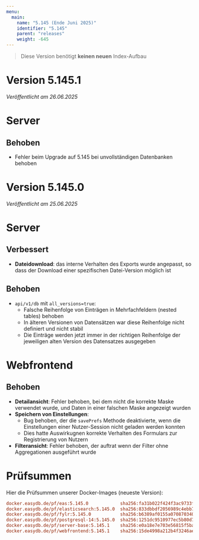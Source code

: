 ```yaml
---
menu:
  main:
    name: "5.145 (Ende Juni 2025)"
    identifier: "5.145"
    parent: "releases"
    weight: -645
---
```


> Diese Version benötigt **keinen neuen** Index-Aufbau

# Version 5.145.1

*Veröffentlicht am 26.06.2025*

# Server

## Behoben

* Fehler beim Upgrade auf 5.145 bei unvollständigen Datenbanken behoben

# Version 5.145.0

*Veröffentlicht am 25.06.2025*


# Server

## Verbessert

* **Dateidownload**: das interne Verhalten des Exports wurde angepasst, so dass der Download einer spezifischen Datei-Version möglich ist

## Behoben

* `api/v1/db` mit `all_versions=true`:
  * Falsche Reihenfolge von Einträgen in Mehrfachfeldern (nested tables) behoben
  * In älteren Versionen von Datensätzen war diese Reihenfolge nicht definiert und nicht stabil
  * Die Einträge werden jetzt immer in der richtigen Reihenfolge der jeweiligen alten Version des Datensatzes ausgegeben

# Webfrontend

## Behoben

* **Detailansicht**: Fehler behoben, bei dem nicht die korrekte Maske verwendet wurde, und Daten in einer falschen Maske angezeigt wurden
* **Speichern von Einstellungen**:
  * Bug behoben, der die `savePrefs` Methode deaktivierte, wenn die Einstellungen einer Nutzer-Session nicht geladen werden konnten
  * Dies hatte Auswirkugnen korrekte Verhalten des Formulars zur Registrierung von Nutzern
* **Filteransicht**: Fehler behoben, der auftrat wenn der Filter ohne Aggregationen ausgeführt wurde


# Prüfsummen

Hier die Prüfsummen unserer Docker-Images (neueste Version):

```ini
docker.easydb.de/pf/eas:5.145.0            sha256:fa31b022f424f3ac9733f1fbd3a4f4526addd4580b7333190b1f3c2c7a0bbd4d
docker.easydb.de/pf/elasticsearch:5.145.0  sha256:833dbbdf2056989c4ebb78e4f64762802dc85b5400705bc32d6d5c301b6f41fd
docker.easydb.de/pf/fylr:5.145.0           sha256:b6389af0155a070870340206353d21a65314086f845ff02571daa21a4439534a
docker.easydb.de/pf/postgresql-14:5.145.0  sha256:1251dc9510977ec5b80d70d306ec7287c70e63f9af0677551ff2e012b46010da
docker.easydb.de/pf/server-base:5.145.1    sha256:e0a18e7e703e56815f5ba4c8e5f2c77a9322afe5b54d000eca14b99912d6b29c
docker.easydb.de/pf/webfrontend:5.145.1    sha256:15de4998a212b4f3246ae1e2d6f9338dcd4cc4ea62cad6d7fa7586ed317084cf
```
